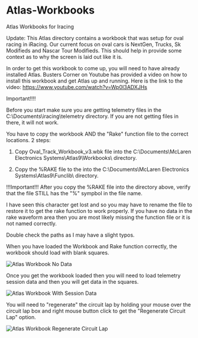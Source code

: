# Atlas-Workbooks
Atlas Workbooks for Iracing 

Update:  This Atlas directory contains a workbook that was setup for oval racing in iRacing.  Our current focus on oval cars is NextGen, Trucks, Sk Modifieds and Nascar Tour Modifieds.  This should help in provide some context as to why the screen is laid out like it is.

In order to get this workbook to come up, you will need to have already installed Atlas. Busters Corner on Youtube has provided a video on how to install this workbook and get Atlas up and running.  Here is the link to the video:  https://www.youtube.com/watch?v=Wp0I3ADXJHs

Important!!!!

Before you start make sure you are getting telemetry files in the C:\Documents\iracing\telemetry directory.  If you are not getting files in there, it will not work.

You have to copy the workbook AND the "Rake" function file to the correct locations.  2 steps:

1) Copy Oval_Track_Workbook_v3.wbk file into the C:\Documents\McLaren Electronics Systems\Atlas9\Workbooks\ directory.

2) Copy the %RAKE file to the into the C:\Documents\McLaren Electronics Systems\Atlas9\Funclib\ directory.


!!!Important!!!
After you copy the %RAKE file into the directory above, verify that the file STILL has the "%" sympbol in the file name.  

I have seen this character get lost and so you may have to rename the file to restore it to get the rake function to work properly. If you have no data in the rake waveform area then you are most likely missing the function file or it is not named correctly.

Double check the paths as I may have a slight typos.  


When you have loaded the Workbook and Rake function correctly, the workbook should load with blank squares. 


![Atlas Workbook No Data](https://user-images.githubusercontent.com/8271391/139536953-bfb8c61b-a08b-4098-be3f-2756efeef815.png)

Once you get the workbook loaded then you will need to load telemetry session data and then you will get data in the squares.

![Atlas Workbook With Session Data](https://user-images.githubusercontent.com/8271391/139536959-a0aced16-8f39-4e0f-bb9b-13e59278e828.png)


You will need to "regenerate" the circuit lap by holding your mouse over the circuit lap box and right mouse button click to get the "Regenerate Circuit Lap" option.  

![Atlas Workbook Regenerate Circuit Lap](https://user-images.githubusercontent.com/8271391/139537022-27ec3405-dc2b-4b7a-aa49-92eb77d3b49f.png)



